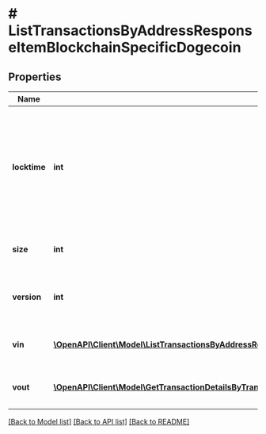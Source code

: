 # # ListTransactionsByAddressResponseItemBlockchainSpecificDogecoin

## Properties

Name | Type | Description | Notes
------------ | ------------- | ------------- | -------------
**locktime** | **int** | Represents the locktime on the transaction on the specific blockchain, i.e. the blockheight at which the transaction is valid. |
**size** | **int** | Represents the total size of this transaction. |
**version** | **int** | Represents the transaction&#39;s version number. |
**vin** | [**\OpenAPI\Client\Model\ListTransactionsByAddressResponseItemBlockchainSpecificDogecoinVin[]**](ListTransactionsByAddressResponseItemBlockchainSpecificDogecoinVin.md) | Represents the transaction inputs. |
**vout** | [**\OpenAPI\Client\Model\GetTransactionDetailsByTransactionIDResponseItemBlockchainSpecificDogecoinVout[]**](GetTransactionDetailsByTransactionIDResponseItemBlockchainSpecificDogecoinVout.md) | Represents the transaction outputs. |

[[Back to Model list]](../../README.md#models) [[Back to API list]](../../README.md#endpoints) [[Back to README]](../../README.md)
